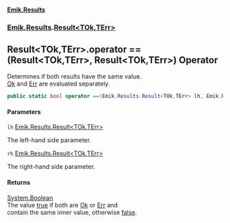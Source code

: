 #### [Emik.Results](index.md 'index')
### [Emik.Results](Emik.Results.md 'Emik.Results').[Result&lt;TOk,TErr&gt;](Result{TOk,TErr}.md 'Emik.Results.Result<TOk,TErr>')

## Result<TOk,TErr>.operator ==(Result<TOk,TErr>, Result<TOk,TErr>) Operator

Determines if both results have the same value.  
[Ok](Result{TOk,TErr}.Ok.md 'Emik.Results.Result<TOk,TErr>.Ok') and [Err](Result{TOk,TErr}.Err.md 'Emik.Results.Result<TOk,TErr>.Err') are evaluated separately.

```csharp
public static bool operator ==(Emik.Results.Result<TOk,TErr> lh, Emik.Results.Result<TOk,TErr> rh);
```
#### Parameters

<a name='Emik.Results.Result_TOk,TErr_.op_Equality(Emik.Results.Result_TOk,TErr_,Emik.Results.Result_TOk,TErr_).lh'></a>

`lh` [Emik.Results.Result&lt;](Result{TOk,TErr}.md 'Emik.Results.Result<TOk,TErr>')[TOk](Result{TOk,TErr}.md#Emik.Results.Result_TOk,TErr_.TOk 'Emik.Results.Result<TOk,TErr>.TOk')[,](Result{TOk,TErr}.md 'Emik.Results.Result<TOk,TErr>')[TErr](Result{TOk,TErr}.md#Emik.Results.Result_TOk,TErr_.TErr 'Emik.Results.Result<TOk,TErr>.TErr')[&gt;](Result{TOk,TErr}.md 'Emik.Results.Result<TOk,TErr>')

The left-hand side parameter.

<a name='Emik.Results.Result_TOk,TErr_.op_Equality(Emik.Results.Result_TOk,TErr_,Emik.Results.Result_TOk,TErr_).rh'></a>

`rh` [Emik.Results.Result&lt;](Result{TOk,TErr}.md 'Emik.Results.Result<TOk,TErr>')[TOk](Result{TOk,TErr}.md#Emik.Results.Result_TOk,TErr_.TOk 'Emik.Results.Result<TOk,TErr>.TOk')[,](Result{TOk,TErr}.md 'Emik.Results.Result<TOk,TErr>')[TErr](Result{TOk,TErr}.md#Emik.Results.Result_TOk,TErr_.TErr 'Emik.Results.Result<TOk,TErr>.TErr')[&gt;](Result{TOk,TErr}.md 'Emik.Results.Result<TOk,TErr>')

The right-hand side parameter.

#### Returns
[System.Boolean](https://docs.microsoft.com/en-us/dotnet/api/System.Boolean 'System.Boolean')  
The value [true](https://docs.microsoft.com/en-us/dotnet/csharp/language-reference/builtin-types/bool 'https://docs.microsoft.com/en-us/dotnet/csharp/language-reference/builtin-types/bool') if both are [Ok](Result{TOk,TErr}.Ok.md 'Emik.Results.Result<TOk,TErr>.Ok') or [Err](Result{TOk,TErr}.Err.md 'Emik.Results.Result<TOk,TErr>.Err') and  
contain the same inner value, otherwise [false](https://docs.microsoft.com/en-us/dotnet/csharp/language-reference/builtin-types/bool 'https://docs.microsoft.com/en-us/dotnet/csharp/language-reference/builtin-types/bool').